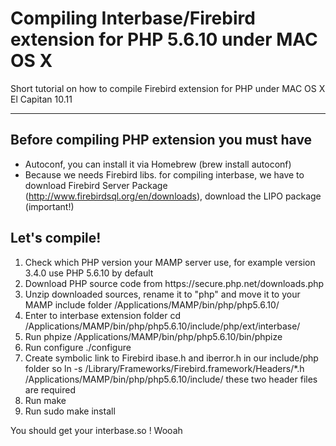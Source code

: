 # Compiling Interbase/Firebird extension for PHP 5.6.10 under MAC OS X

Short tutorial on how to compile Firebird extension for PHP under MAC OS X El Capitan 10.11

<hr>

## Before compiling PHP extension you must have
- Autoconf, you can install it via Homebrew (brew install autoconf) 
- Because we needs Firebird libs. for compiling interbase, we have to download Firebird Server Package (http://www.firebirdsql.org/en/downloads), download the LIPO package (important!)

## Let's compile!

<ol>
  <li>Check which PHP version your MAMP server use, for example version 3.4.0 use PHP 5.6.10 by default</li>
  <li>Download PHP source code from https://secure.php.net/downloads.php</li>
  <li>Unzip downloaded sources, rename it to "php" and move it to your MAMP include folder /Applications/MAMP/bin/php/php5.6.10/</li>
  <li>Enter to interbase extension folder
   cd /Applications/MAMP/bin/php/php5.6.10/include/php/ext/interbase/</li>
  <li>Run phpize
   /Applications/MAMP/bin/php/php5.6.10/bin/phpize</li>
  <li>Run configure ./configure</li>
  <li>Create symbolic link to Firebird ibase.h and iberror.h in our include/php folder so
   ln -s /Library/Frameworks/Firebird.framework/Headers/*.h /Applications/MAMP/bin/php/php5.6.10/include/
   these two header files are required</li>
  <li>Run make</li>
  <li>Run sudo make install</li>
</ol>

You should get your interbase.so ! Wooah
